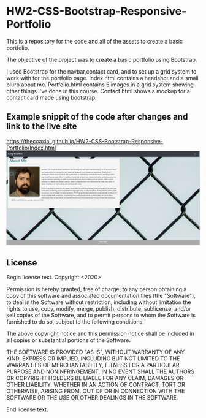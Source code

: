 # HW2-CSS-Bootstrap-Responsive-Portfolio
This is a repository for the code and all of the assets to create a basic portfolio.

The objective of the project was to create a basic portfolio using Bootstrap. 

I used Bootstrap for the navbar,contact card, and to set up a grid system to work with for the portfolio page. 
Index.html contains a headshot and a small blurb about me. Portfolio.html contains 5 images in a grid system showing other things I've done in this course.
Contact.html shows a mockup for a contact card made using bootstrap.

## Example snippit of the code after changes and link to the live site
https://thecoaxial.github.io/HW2-CSS-Bootstrap-Responsive-Portfolio/Index.html
![Screenshot](HW2.PNG)


## License
Begin license text.
Copyright <2020> <Cory Scanlon>

Permission is hereby granted, free of charge, to any person obtaining a copy of this software and associated documentation files (the "Software"), to deal in the Software without restriction, including without limitation the rights to use, copy, modify, merge, publish, distribute, sublicense, and/or sell copies of the Software, and to permit persons to whom the Software is furnished to do so, subject to the following conditions:

The above copyright notice and this permission notice shall be included in all copies or substantial portions of the Software.

THE SOFTWARE IS PROVIDED "AS IS", WITHOUT WARRANTY OF ANY KIND, EXPRESS OR IMPLIED, INCLUDING BUT NOT LIMITED TO THE WARRANTIES OF MERCHANTABILITY, FITNESS FOR A PARTICULAR PURPOSE AND NONINFRINGEMENT. IN NO EVENT SHALL THE AUTHORS OR COPYRIGHT HOLDERS BE LIABLE FOR ANY CLAIM, DAMAGES OR OTHER LIABILITY, WHETHER IN AN ACTION OF CONTRACT, TORT OR OTHERWISE, ARISING FROM, OUT OF OR IN CONNECTION WITH THE SOFTWARE OR THE USE OR OTHER DEALINGS IN THE SOFTWARE.

End license text.
